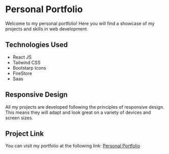 # Personal Portfolio

Welcome to my personal portfolio! Here you will find a showcase of my projects and skills in web development.

## Technologies Used
  - React JS
  - Tailwind CSS
  - Bootstarp Icons
  - FireStore
  - Saas

## Responsive Design
All my projects are developed following the principles of responsive design. This means they will adapt and look great on a variety of devices and screen sizes.

## Project Link
You can visit my portfolio at the following link: [Personal Portfolio](https://portfolio-moretto.vercel.app/)

